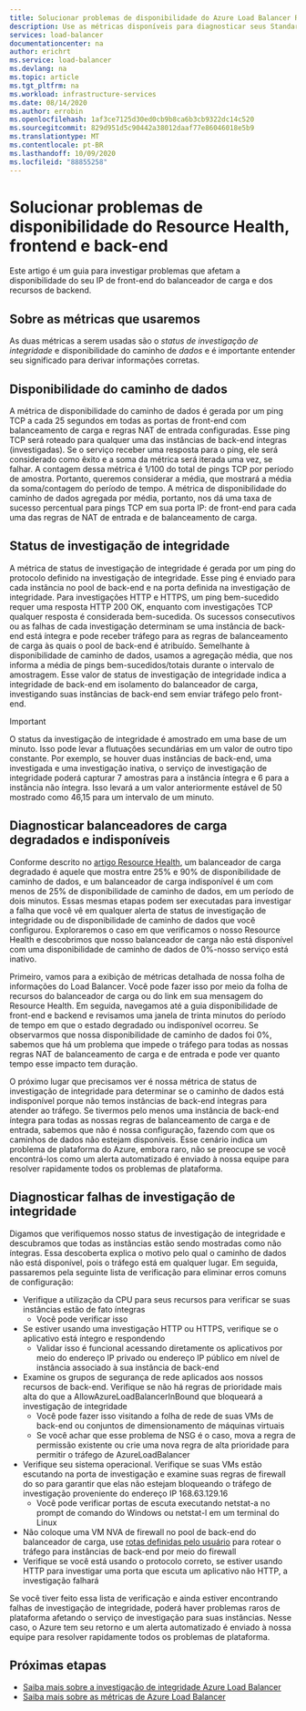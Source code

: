 ```yaml
---
title: Solucionar problemas de disponibilidade do Azure Load Balancer Resource Health, frontend e back-end
description: Use as métricas disponíveis para diagnosticar seus Standard Load Balancer do Azure degradados ou indisponíveis.
services: load-balancer
documentationcenter: na
author: erichrt
ms.service: load-balancer
ms.devlang: na
ms.topic: article
ms.tgt_pltfrm: na
ms.workload: infrastructure-services
ms.date: 08/14/2020
ms.author: errobin
ms.openlocfilehash: 1af3ce7125d30ed0cb9b8ca6b3cb9322dc14c520
ms.sourcegitcommit: 829d951d5c90442a38012daaf77e86046018e5b9
ms.translationtype: MT
ms.contentlocale: pt-BR
ms.lasthandoff: 10/09/2020
ms.locfileid: "88855258"
---
```

# <a name="troubleshoot-resource-health-frontend-and-backend-availability-issues"></a>Solucionar problemas de disponibilidade do Resource Health, frontend e back-end 

Este artigo é um guia para investigar problemas que afetam a disponibilidade do seu IP de front-end do balanceador de carga e dos recursos de backend. 

## <a name="about-the-metrics-well-use"></a>Sobre as métricas que usaremos
As duas métricas a serem usadas são o *status de investigação de integridade* e disponibilidade do caminho de *dados* e é importante entender seu significado para derivar informações corretas. 

## <a name="data-path-availability"></a>Disponibilidade do caminho de dados
A métrica de disponibilidade do caminho de dados é gerada por um ping TCP a cada 25 segundos em todas as portas de front-end com balanceamento de carga e regras NAT de entrada configuradas. Esse ping TCP será roteado para qualquer uma das instâncias de back-end íntegras (investigadas). Se o serviço receber uma resposta para o ping, ele será considerado como êxito e a soma da métrica será iterada uma vez, se falhar. A contagem dessa métrica é 1/100 do total de pings TCP por período de amostra. Portanto, queremos considerar a média, que mostrará a média da soma/contagem do período de tempo. A métrica de disponibilidade do caminho de dados agregada por média, portanto, nos dá uma taxa de sucesso percentual para pings TCP em sua porta IP: de front-end para cada uma das regras de NAT de entrada e de balanceamento de carga.

## <a name="health-probe-status"></a>Status de investigação de integridade
A métrica de status de investigação de integridade é gerada por um ping do protocolo definido na investigação de integridade. Esse ping é enviado para cada instância no pool de back-end e na porta definida na investigação de integridade. Para investigações HTTP e HTTPS, um ping bem-sucedido requer uma resposta HTTP 200 OK, enquanto com investigações TCP qualquer resposta é considerada bem-sucedida. Os sucessos consecutivos ou as falhas de cada investigação determinam se uma instância de back-end está íntegra e pode receber tráfego para as regras de balanceamento de carga às quais o pool de back-end é atribuído. Semelhante à disponibilidade de caminho de dados, usamos a agregação média, que nos informa a média de pings bem-sucedidos/totais durante o intervalo de amostragem. Esse valor de status de investigação de integridade indica a integridade de back-end em isolamento do balanceador de carga, investigando suas instâncias de back-end sem enviar tráfego pelo front-end.

>[!IMPORTANT]
>O status da investigação de integridade é amostrado em uma base de um minuto. Isso pode levar a flutuações secundárias em um valor de outro tipo constante. Por exemplo, se houver duas instâncias de back-end, uma investigada e uma investigação inativa, o serviço de investigação de integridade poderá capturar 7 amostras para a instância íntegra e 6 para a instância não íntegra. Isso levará a um valor anteriormente estável de 50 mostrado como 46,15 para um intervalo de um minuto. 

## <a name="diagnose-degraded-and-unavailable-load-balancers"></a>Diagnosticar balanceadores de carga degradados e indisponíveis
Conforme descrito no [artigo Resource Health](load-balancer-standard-diagnostics.md#resource-health-status), um balanceador de carga degradado é aquele que mostra entre 25% e 90% de disponibilidade de caminho de dados, e um balanceador de carga indisponível é um com menos de 25% de disponibilidade de caminho de dados, em um período de dois minutos. Essas mesmas etapas podem ser executadas para investigar a falha que você vê em qualquer alerta de status de investigação de integridade ou de disponibilidade de caminho de dados que você configurou. Exploraremos o caso em que verificamos o nosso Resource Health e descobrimos que nosso balanceador de carga não está disponível com uma disponibilidade de caminho de dados de 0%-nosso serviço está inativo.

Primeiro, vamos para a exibição de métricas detalhada de nossa folha de informações do Load Balancer. Você pode fazer isso por meio da folha de recursos do balanceador de carga ou do link em sua mensagem do Resource Health.  Em seguida, navegamos até a guia disponibilidade de front-end e backend e revisamos uma janela de trinta minutos do período de tempo em que o estado degradado ou indisponível ocorreu. Se observarmos que nossa disponibilidade de caminho de dados foi 0%, sabemos que há um problema que impede o tráfego para todas as nossas regras NAT de balanceamento de carga e de entrada e pode ver quanto tempo esse impacto tem duração. 

O próximo lugar que precisamos ver é nossa métrica de status de investigação de integridade para determinar se o caminho de dados está indisponível porque não temos instâncias de back-end íntegras para atender ao tráfego. Se tivermos pelo menos uma instância de back-end íntegra para todas as nossas regras de balanceamento de carga e de entrada, sabemos que não é nossa configuração, fazendo com que os caminhos de dados não estejam disponíveis. Esse cenário indica um problema de plataforma do Azure, embora raro, não se preocupe se você encontrá-los como um alerta automatizado é enviado à nossa equipe para resolver rapidamente todos os problemas de plataforma.

## <a name="diagnose-health-probe-failures"></a>Diagnosticar falhas de investigação de integridade
Digamos que verifiquemos nosso status de investigação de integridade e descubramos que todas as instâncias estão sendo mostradas como não íntegras. Essa descoberta explica o motivo pelo qual o caminho de dados não está disponível, pois o tráfego está em qualquer lugar. Em seguida, passaremos pela seguinte lista de verificação para eliminar erros comuns de configuração:
* Verifique a utilização da CPU para seus recursos para verificar se suas instâncias estão de fato íntegras
  * Você pode verificar isso 
* Se estiver usando uma investigação HTTP ou HTTPS, verifique se o aplicativo está íntegro e respondendo
  * Validar isso é funcional acessando diretamente os aplicativos por meio do endereço IP privado ou endereço IP público em nível de instância associado à sua instância de back-end
* Examine os grupos de segurança de rede aplicados aos nossos recursos de back-end. Verifique se não há regras de prioridade mais alta do que a AllowAzureLoadBalancerInBound que bloqueará a investigação de integridade
  * Você pode fazer isso visitando a folha de rede de suas VMs de back-end ou conjuntos de dimensionamento de máquinas virtuais
  * Se você achar que esse problema de NSG é o caso, mova a regra de permissão existente ou crie uma nova regra de alta prioridade para permitir o tráfego de AzureLoadBalancer
* Verifique seu sistema operacional. Verifique se suas VMs estão escutando na porta de investigação e examine suas regras de firewall do so para garantir que elas não estejam bloqueando o tráfego de investigação proveniente do endereço IP 168.63.129.16
  * Você pode verificar portas de escuta executando netstat-a no prompt de comando do Windows ou netstat-l em um terminal do Linux
* Não coloque uma VM NVA de firewall no pool de back-end do balanceador de carga, use [rotas definidas pelo usuário](https://docs.microsoft.com/azure/virtual-network/virtual-networks-udr-overview#user-defined) para rotear o tráfego para instâncias de back-end por meio do firewall
* Verifique se você está usando o protocolo correto, se estiver usando HTTP para investigar uma porta que escuta um aplicativo não HTTP, a investigação falhará

Se você tiver feito essa lista de verificação e ainda estiver encontrando falhas de investigação de integridade, poderá haver problemas raros de plataforma afetando o serviço de investigação para suas instâncias. Nesse caso, o Azure tem seu retorno e um alerta automatizado é enviado à nossa equipe para resolver rapidamente todos os problemas de plataforma.

## <a name="next-steps"></a>Próximas etapas

* [Saiba mais sobre a investigação de integridade Azure Load Balancer](load-balancer-custom-probe-overview.md)
* [Saiba mais sobre as métricas de Azure Load Balancer](load-balancer-standard-diagnostics.md)


